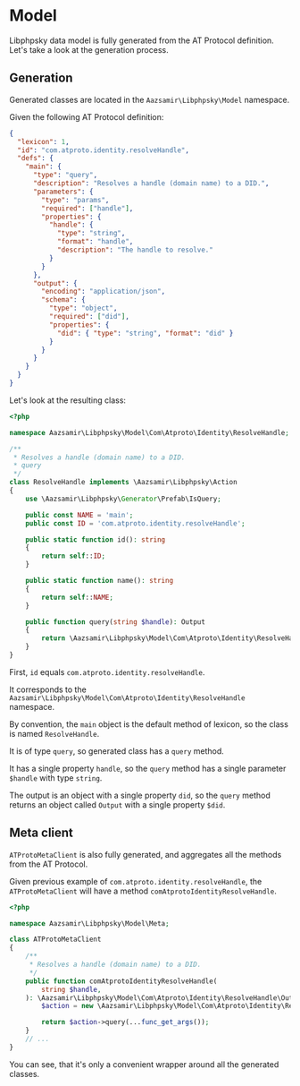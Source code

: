 # Model

Libphpsky data model is fully generated from the AT Protocol definition. Let's take a look at the generation process.

## Generation

Generated classes are located in the `Aazsamir\Libphpsky\Model` namespace.

Given the following AT Protocol definition:

```json
{
  "lexicon": 1,
  "id": "com.atproto.identity.resolveHandle",
  "defs": {
    "main": {
      "type": "query",
      "description": "Resolves a handle (domain name) to a DID.",
      "parameters": {
        "type": "params",
        "required": ["handle"],
        "properties": {
          "handle": {
            "type": "string",
            "format": "handle",
            "description": "The handle to resolve."
          }
        }
      },
      "output": {
        "encoding": "application/json",
        "schema": {
          "type": "object",
          "required": ["did"],
          "properties": {
            "did": { "type": "string", "format": "did" }
          }
        }
      }
    }
  }
}
```
Let's look at the resulting class:

```php
<?php

namespace Aazsamir\Libphpsky\Model\Com\Atproto\Identity\ResolveHandle;

/**
 * Resolves a handle (domain name) to a DID.
 * query
 */
class ResolveHandle implements \Aazsamir\Libphpsky\Action
{
    use \Aazsamir\Libphpsky\Generator\Prefab\IsQuery;

    public const NAME = 'main';
    public const ID = 'com.atproto.identity.resolveHandle';

    public static function id(): string
    {
        return self::ID;
    }

    public static function name(): string
    {
        return self::NAME;
    }

    public function query(string $handle): Output
    {
        return \Aazsamir\Libphpsky\Model\Com\Atproto\Identity\ResolveHandle\Output::fromArray($this->request($this->argsWithKeys(func_get_args())));
    }
}
```

First, `id` equals `com.atproto.identity.resolveHandle`.

It corresponds to the `Aazsamir\Libphpsky\Model\Com\Atproto\Identity\ResolveHandle` namespace.

By convention, the `main` object is the default method of lexicon, so the class is named `ResolveHandle`.

It is of type `query`, so generated class has a `query` method.

It has a single property `handle`, so the `query` method has a single parameter `$handle` with type `string`.

The output is an object with a single property `did`, so the `query` method returns an object called `Output` with a single property `$did`.

## Meta client

`ATProtoMetaClient` is also fully generated, and aggregates all the methods from the AT Protocol.

Given previous example of `com.atproto.identity.resolveHandle`, the `ATProtoMetaClient` will have a method `comAtprotoIdentityResolveHandle`.

```php
<?php

namespace Aazsamir\Libphpsky\Model\Meta;

class ATProtoMetaClient
{
    /**
     * Resolves a handle (domain name) to a DID.
     */
    public function comAtprotoIdentityResolveHandle(
        string $handle,
    ): \Aazsamir\Libphpsky\Model\Com\Atproto\Identity\ResolveHandle\Output {
        $action = new \Aazsamir\Libphpsky\Model\Com\Atproto\Identity\ResolveHandle\ResolveHandle($this->client, $this->token);

        return $action->query(...func_get_args());
    }
    // ...
}
```

You can see, that it's only a convenient wrapper around all the generated classes.